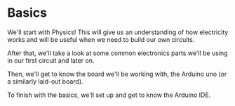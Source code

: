 # Basics

We'll start with Physics! This will give us an understanding of how electricity works and will be useful when we need to build our own circuits.

After that, we'll take a look at some common electronics parts we'll be using in our first circuit and later on.

Then, we'll get to know the board we'll be working with, the Arduino uno (or a similarly laid-out board).

To finish with the basics, we'll set up and get to know the Arduino IDE.
